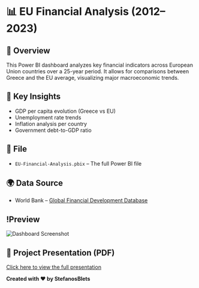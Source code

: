 # 📊 EU Financial Analysis (2012–2023)

## 📌 Overview
This Power BI dashboard analyzes key financial indicators across European Union countries over a 25-year period. It allows for comparisons between Greece and the EU average, visualizing major macroeconomic trends.

## 🧠 Key Insights
- GDP per capita evolution (Greece vs EU)
- Unemployment rate trends
- Inflation analysis per country
- Government debt-to-GDP ratio

## 📂 File
- `EU-Financial-Analysis.pbix` – The full Power BI file

## 🌍 Data Source
- World Bank – [Global Financial Development Database](https://databank.worldbank.org/source/global-financial-development)

## !Preview
![Dashboard Screenshot](./img/dashboard.jpg)

## 📄 Project Presentation (PDF)
[Click here to view the full presentation](./EU-Financial-Analysis-Project.pdf)

**Created with ❤️ by StefanosBlets**

